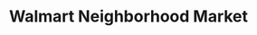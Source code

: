 ---
title: "Walmart Neighborhood Market"
url: /guymon/walmart-neighborhood-market/
shop: Supermarkt
---